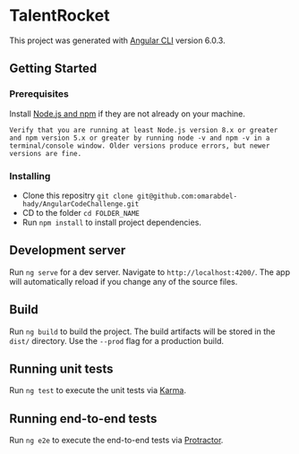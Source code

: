 # TalentRocket

This project was generated with [Angular CLI](https://github.com/angular/angular-cli) version 6.0.3.

## Getting Started

### Prerequisites

Install [Node.js and npm](https://nodejs.org/en/download/) if they are not already on your machine.

`Verify that you are running at least Node.js version 8.x or greater and npm version 5.x or greater by running node -v and npm -v in a terminal/console window. Older versions produce errors, but newer versions are fine.`

### Installing

* Clone this repositry `git clone git@github.com:omarabdel-hady/AngularCodeChallenge.git`
* CD to the folder `cd FOLDER_NAME`
* Run `npm install` to install project dependencies.

## Development server

Run `ng serve` for a dev server. Navigate to `http://localhost:4200/`. The app will automatically reload if you change any of the source files.

## Build

Run `ng build` to build the project. The build artifacts will be stored in the `dist/` directory. Use the `--prod` flag for a production build.

## Running unit tests

Run `ng test` to execute the unit tests via [Karma](https://karma-runner.github.io).

## Running end-to-end tests

Run `ng e2e` to execute the end-to-end tests via [Protractor](http://www.protractortest.org/).
